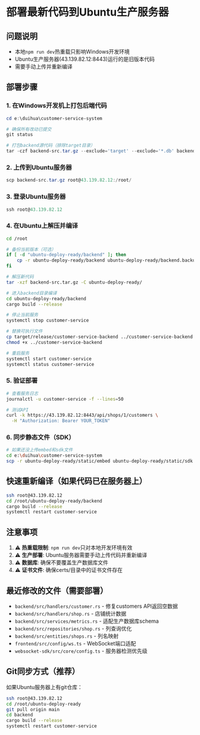 # 部署最新代码到Ubuntu生产服务器

## 问题说明
- 本地`npm run dev`热重载只影响Windows开发环境
- Ubuntu生产服务器(43.139.82.12:8443)运行的是旧版本代码
- 需要手动上传并重新编译

## 部署步骤

### 1. 在Windows开发机上打包后端代码
```powershell
cd e:\duihua\customer-service-system

# 确保所有改动已提交
git status

# 打包backend源代码（排除target目录）
tar -czf backend-src.tar.gz --exclude='target' --exclude='*.db' backend/
```

### 2. 上传到Ubuntu服务器
```powershell
scp backend-src.tar.gz root@43.139.82.12:/root/
```

### 3. 登录Ubuntu服务器
```powershell
ssh root@43.139.82.12
```

### 4. 在Ubuntu上解压并编译
```bash
cd /root

# 备份当前版本（可选）
if [ -d "ubuntu-deploy-ready/backend" ]; then
    cp -r ubuntu-deploy-ready/backend ubuntu-deploy-ready/backend.backup.$(date +%Y%m%d_%H%M%S)
fi

# 解压新代码
tar -xzf backend-src.tar.gz -C ubuntu-deploy-ready/

# 进入backend目录编译
cd ubuntu-deploy-ready/backend
cargo build --release

# 停止当前服务
systemctl stop customer-service

# 替换可执行文件
cp target/release/customer-service-backend ../customer-service-backend
chmod +x ../customer-service-backend

# 重启服务
systemctl start customer-service
systemctl status customer-service
```

### 5. 验证部署
```bash
# 查看服务日志
journalctl -u customer-service -f --lines=50

# 测试API
curl -k https://43.139.82.12:8443/api/shops/1/customers \
  -H "Authorization: Bearer YOUR_TOKEN"
```

### 6. 同步静态文件（SDK）
```bash
# 如果还没上传embed和sdk文件
cd e:\duihua\customer-service-system
scp -r ubuntu-deploy-ready/static/embed ubuntu-deploy-ready/static/sdk root@43.139.82.12:/root/ubuntu-deploy-ready/static/
```

## 快速重新编译（如果代码已在服务器上）
```bash
ssh root@43.139.82.12
cd /root/ubuntu-deploy-ready/backend
cargo build --release
systemctl restart customer-service
```

## 注意事项
1. ⚠️ **热重载限制**: `npm run dev`只对本地开发环境有效
2. ⚠️ **生产部署**: Ubuntu服务器需要手动上传代码并重新编译
3. ⚠️ **数据库**: 确保不要覆盖生产数据库文件
4. ⚠️ **证书文件**: 确保certs/目录中的证书文件存在

## 最近修改的文件（需要部署）
- `backend/src/handlers/customer.rs` - 修复customers API返回空数据
- `backend/src/handlers/shop.rs` - 店铺统计数据
- `backend/src/services/metrics.rs` - 适配生产数据库schema
- `backend/src/repositories/shop.rs` - 列查询优化
- `backend/src/entities/shops.rs` - 列名映射
- `frontend/src/config/ws.ts` - WebSocket端口适配
- `websocket-sdk/src/core/config.ts` - 服务器检测优先级

## Git同步方式（推荐）
如果Ubuntu服务器上有git仓库：
```bash
ssh root@43.139.82.12
cd /root/ubuntu-deploy-ready
git pull origin main
cd backend
cargo build --release
systemctl restart customer-service
```

